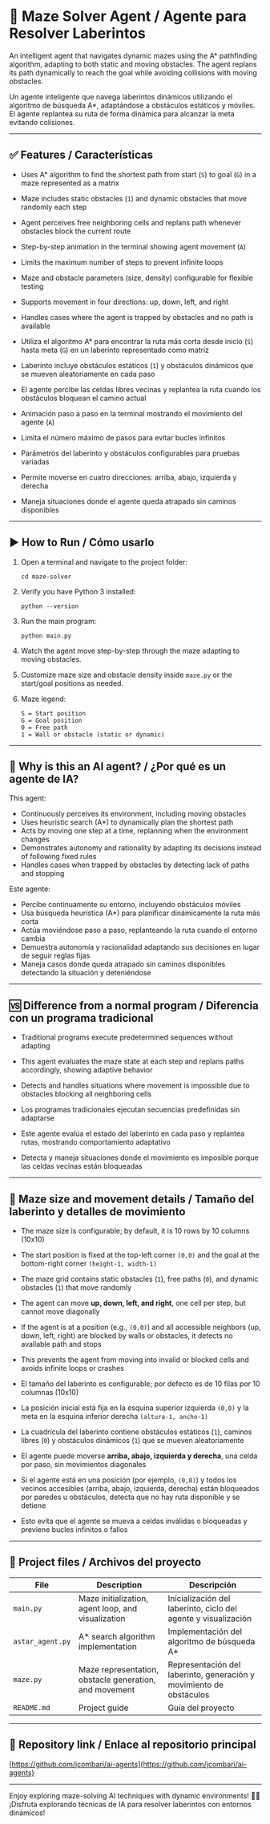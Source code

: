 # 🧭 Maze Solver Agent / Agente para Resolver Laberintos

An intelligent agent that navigates dynamic mazes using the A* pathfinding algorithm, adapting to both static and moving obstacles. The agent replans its path dynamically to reach the goal while avoiding collisions with moving obstacles.

Un agente inteligente que navega laberintos dinámicos utilizando el algoritmo de búsqueda A*, adaptándose a obstáculos estáticos y móviles. El agente replantea su ruta de forma dinámica para alcanzar la meta evitando colisiones.

---

## ✅ Features / Características

- Uses A* algorithm to find the shortest path from start (`S`) to goal (`G`) in a maze represented as a matrix  
- Maze includes static obstacles (`1`) and dynamic obstacles that move randomly each step  
- Agent perceives free neighboring cells and replans path whenever obstacles block the current route  
- Step-by-step animation in the terminal showing agent movement (`A`)  
- Limits the maximum number of steps to prevent infinite loops  
- Maze and obstacle parameters (size, density) configurable for flexible testing  
- Supports movement in four directions: up, down, left, and right  
- Handles cases where the agent is trapped by obstacles and no path is available  

- Utiliza el algoritmo A* para encontrar la ruta más corta desde inicio (`S`) hasta meta (`G`) en un laberinto representado como matriz  
- Laberinto incluye obstáculos estáticos (`1`) y obstáculos dinámicos que se mueven aleatoriamente en cada paso  
- El agente percibe las celdas libres vecinas y replantea la ruta cuando los obstáculos bloquean el camino actual  
- Animación paso a paso en la terminal mostrando el movimiento del agente (`A`)  
- Limita el número máximo de pasos para evitar bucles infinitos  
- Parámetros del laberinto y obstáculos configurables para pruebas variadas  
- Permite moverse en cuatro direcciones: arriba, abajo, izquierda y derecha  
- Maneja situaciones donde el agente queda atrapado sin caminos disponibles  

---

## ▶️ How to Run / Cómo usarlo

1. Open a terminal and navigate to the project folder:

       cd maze-solver

2. Verify you have Python 3 installed:

       python --version

3. Run the main program:

       python main.py

4. Watch the agent move step-by-step through the maze adapting to moving obstacles.

5. Customize maze size and obstacle density inside `maze.py` or the start/goal positions as needed.

6. Maze legend:

       S = Start position  
       G = Goal position  
       0 = Free path  
       1 = Wall or obstacle (static or dynamic)

---

## 🤖 Why is this an AI agent? / ¿Por qué es un agente de IA?

This agent:

- Continuously perceives its environment, including moving obstacles  
- Uses heuristic search (A*) to dynamically plan the shortest path  
- Acts by moving one step at a time, replanning when the environment changes  
- Demonstrates autonomy and rationality by adapting its decisions instead of following fixed rules  
- Handles cases when trapped by obstacles by detecting lack of paths and stopping

Este agente:

- Percibe continuamente su entorno, incluyendo obstáculos móviles  
- Usa búsqueda heurística (A*) para planificar dinámicamente la ruta más corta  
- Actúa moviéndose paso a paso, replanteando la ruta cuando el entorno cambia  
- Demuestra autonomía y racionalidad adaptando sus decisiones en lugar de seguir reglas fijas  
- Maneja casos donde queda atrapado sin caminos disponibles detectando la situación y deteniéndose

---

## 🆚 Difference from a normal program / Diferencia con un programa tradicional

- Traditional programs execute predetermined sequences without adapting  
- This agent evaluates the maze state at each step and replans paths accordingly, showing adaptive behavior  
- Detects and handles situations where movement is impossible due to obstacles blocking all neighboring cells

- Los programas tradicionales ejecutan secuencias predefinidas sin adaptarse  
- Este agente evalúa el estado del laberinto en cada paso y replantea rutas, mostrando comportamiento adaptativo  
- Detecta y maneja situaciones donde el movimiento es imposible porque las celdas vecinas están bloqueadas

---

## 🚩 Maze size and movement details / Tamaño del laberinto y detalles de movimiento

- The maze size is configurable; by default, it is 10 rows by 10 columns (10x10)  
- The start position is fixed at the top-left corner `(0,0)` and the goal at the bottom-right corner `(height-1, width-1)`  
- The maze grid contains static obstacles (`1`), free paths (`0`), and dynamic obstacles (`1`) that move randomly  
- The agent can move **up, down, left, and right**, one cell per step, but cannot move diagonally  
- If the agent is at a position (e.g., `(0,0)`) and all accessible neighbors (up, down, left, right) are blocked by walls or obstacles, it detects no available path and stops  
- This prevents the agent from moving into invalid or blocked cells and avoids infinite loops or crashes  

- El tamaño del laberinto es configurable; por defecto es de 10 filas por 10 columnas (10x10)  
- La posición inicial está fija en la esquina superior izquierda `(0,0)` y la meta en la esquina inferior derecha `(altura-1, ancho-1)`  
- La cuadrícula del laberinto contiene obstáculos estáticos (`1`), caminos libres (`0`) y obstáculos dinámicos (`1`) que se mueven aleatoriamente  
- El agente puede moverse **arriba, abajo, izquierda y derecha**, una celda por paso, sin movimientos diagonales  
- Si el agente está en una posición (por ejemplo, `(0,0)`) y todos los vecinos accesibles (arriba, abajo, izquierda, derecha) están bloqueados por paredes u obstáculos, detecta que no hay ruta disponible y se detiene  
- Esto evita que el agente se mueva a celdas inválidas o bloqueadas y previene bucles infinitos o fallos  

---

## 📂 Project files / Archivos del proyecto

| File             | Description                          | Descripción                                |
|------------------|------------------------------------|--------------------------------------------|
| `main.py`        | Maze initialization, agent loop, and visualization | Inicialización del laberinto, ciclo del agente y visualización |
| `astar_agent.py` | A* search algorithm implementation | Implementación del algoritmo de búsqueda A* |
| `maze.py`        | Maze representation, obstacle generation, and movement | Representación del laberinto, generación y movimiento de obstáculos |
| `README.md`      | Project guide                      | Guía del proyecto                          |

---

## 🔗 Repository link / Enlace al repositorio principal

[https://github.com/jcombari/ai-agents](https://github.com/jcombari/ai-agents)

---

Enjoy exploring maze-solving AI techniques with dynamic environments! 🤖🧭  
¡Disfruta explorando técnicas de IA para resolver laberintos con entornos dinámicos!
